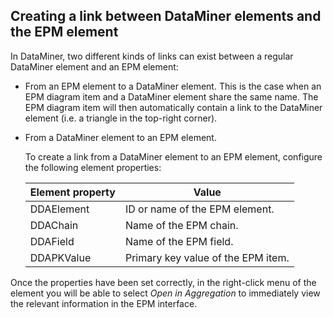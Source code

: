 ## Creating a link between DataMiner elements and the EPM element

In DataMiner, two different kinds of links can exist between a regular DataMiner element and an EPM element:

- From an EPM element to a DataMiner element. This is the case when an EPM diagram item and a DataMiner element share the same name. The EPM diagram item will then automatically contain a link to the DataMiner element (i.e. a triangle in the top-right corner).

- From a DataMiner element to an EPM element.

    To create a link from a DataMiner element to an EPM element, configure the following element properties:

    | Element property | Value                              |
    |--------------------|------------------------------------|
    | DDAElement         | ID or name of the EPM element.     |
    | DDAChain           | Name of the EPM chain.             |
    | DDAField           | Name of the EPM field.             |
    | DDAPKValue         | Primary key value of the EPM item. |

Once the properties have been set correctly, in the right-click menu of the element you will be able to select *Open in Aggregation* to immediately view the relevant information in the EPM interface.
